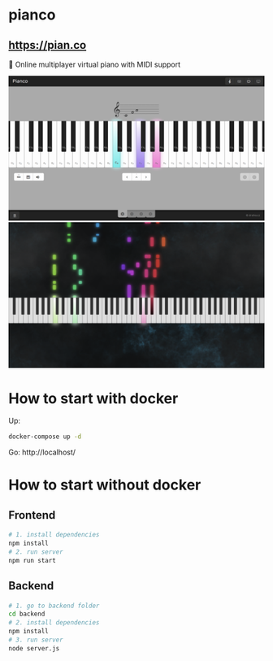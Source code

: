 # pianco
## https://pian.co

🎹 Online multiplayer virtual piano with MIDI support

![](https://raw.githubusercontent.com/drahoslove/pianco/assets/screenshot-n-1.png)
![](https://raw.githubusercontent.com/drahoslove/pianco/assets/screenshot-c-1.png)

# How to start with docker

Up: 
```bash
docker-compose up -d 
```

Go: http://localhost/

# How to start without docker


## Frontend
    
```bash
# 1. install dependencies
npm install
# 2. run server
npm run start
```

## Backend

```bash
# 1. go to backend folder
cd backend
# 2. install dependencies
npm install
# 3. run server
node server.js
```

